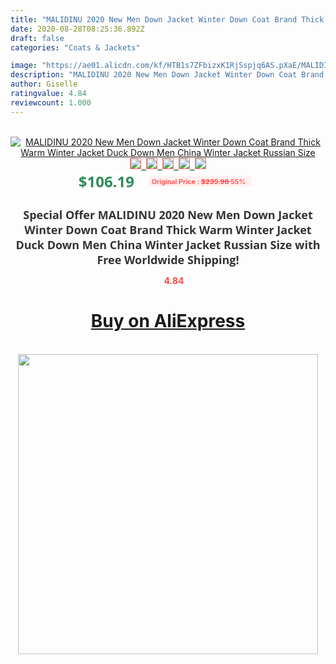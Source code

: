 ```yaml
---
title: "MALIDINU 2020 New Men Down Jacket Winter Down Coat Brand Thick Warm Winter Jacket Duck Down Men China Winter Jacket Russian Size"
date: 2020-08-28T08:25:36.892Z
draft: false
categories: "Coats & Jackets"

image: "https://ae01.alicdn.com/kf/HTB1s7ZFbizxK1RjSspjq6AS.pXaE/MALIDINU-2020-New-Men-Down-Jacket-Winter-Down-Coat-Brand-Thick-Warm-Winter-Jacket-Duck-Down.jpg"
description: "MALIDINU 2020 New Men Down Jacket Winter Down Coat Brand Thick Warm Winter Jacket Duck Down Men China Winter Jacket Russian Size"
author: Giselle
ratingvalue: 4.84
reviewcount: 1.000
---
```

<br>
<div style="text-align: center;">
<a href="https://s.click.aliexpress.com/e/_APirm5" target="_blank" rel="nofollow noopener noreferrer"><img alt="MALIDINU 2020 New Men Down Jacket Winter Down Coat Brand Thick Warm Winter Jacket Duck Down Men China Winter Jacket Russian Size" class="magnifier-image" src="https://ae01.alicdn.com/kf/HTB1s7ZFbizxK1RjSspjq6AS.pXaE/MALIDINU-2020-New-Men-Down-Jacket-Winter-Down-Coat-Brand-Thick-Warm-Winter-Jacket-Duck-Down.jpg_640x640.jpg">
<br>
<img style="border:1px solid salmon" src="https://ae01.alicdn.com/kf/HTB1s7ZFbizxK1RjSspjq6AS.pXaE/MALIDINU-2020-New-Men-Down-Jacket-Winter-Down-Coat-Brand-Thick-Warm-Winter-Jacket-Duck-Down.jpg_120x120.jpg">&nbsp;&nbsp;<img style="border:1px solid salmon" src="https://ae01.alicdn.com/kf/HTB1UFgIbc_vK1RkSmRyq6xwupXaY/MALIDINU-2020-New-Men-Down-Jacket-Winter-Down-Coat-Brand-Thick-Warm-Winter-Jacket-Duck-Down.jpg_120x120.jpg">&nbsp;&nbsp;<img style="border:1px solid salmon" src="https://ae01.alicdn.com/kf/HTB1xzswbirxK1RkHFCcq6AQCVXay/MALIDINU-2020-New-Men-Down-Jacket-Winter-Down-Coat-Brand-Thick-Warm-Winter-Jacket-Duck-Down.jpg_120x120.jpg">&nbsp;&nbsp;<img style="border:1px solid salmon" src="https://ae01.alicdn.com/kf/HTB1paQxbdfvK1RjSspoq6zfNpXaM/MALIDINU-2020-New-Men-Down-Jacket-Winter-Down-Coat-Brand-Thick-Warm-Winter-Jacket-Duck-Down.jpg_120x120.jpg">&nbsp;&nbsp;<img style="border:1px solid salmon" src="https://ae01.alicdn.com/kf/HTB1mjwybo_rK1Rjy0Fcq6zEvVXaZ/MALIDINU-2020-New-Men-Down-Jacket-Winter-Down-Coat-Brand-Thick-Warm-Winter-Jacket-Duck-Down.jpg_120x120.jpg"></a></div><br0>
<div style="text-align: center;"><span style="background-color: white; border: 0px; box-sizing: border-box; color: seagreen; display: inline-block; font-family: &quot;open sans&quot; , &quot;arial&quot; , &quot;helvetica&quot; , sans-serif , &quot;heiti&quot;; font-size: 24px; font-stretch: inherit; font-weight: 700; line-height: inherit; margin: 0px 10px 0px 0px; padding: 0px; vertical-align: middle;">$106.19 </span>
<span style="background: rgb(255 , 241 , 241); border-radius: 3px; border: 0px; box-sizing: border-box; color: #ff4747; display: inline-block; font-family: inherit; font-size: 12px; font-stretch: inherit; font-style: inherit; font-variant: inherit; font-weight: 600; line-height: inherit; margin: 0px; padding: 2px 5px; transform: scale(0.9); vertical-align: middle;">Original Price : <b style="text-decoration: line-through;">$235.98 </b> 55%&nbsp;&nbsp;</span></div>
<h1 style="color: #333333; display: inline-block; font-family: &quot;open sans&quot; , &quot;arial&quot; , &quot;helvetica&quot; , sans-serif , &quot;heiti&quot;; font-size: 18px; font-stretch: inherit; font-weight: 700; text-align: center;">Special Offer MALIDINU 2020 New Men Down Jacket Winter Down Coat Brand Thick Warm Winter Jacket Duck Down Men China Winter Jacket Russian Size with Free Worldwide Shipping!</h1>
<div style="color: #ff4747; text-align: center;">
<img src="https://4.bp.blogspot.com/-M0ZcTcb-5uY/XleCXlxnR4I/AAAAAAAAAEc/OrjgMkXV1oMQFaCRZj5HQwOCBcu3w1FegCPcBGAYYCw/s1600/star.png" style="height: 15px;">&nbsp;<b>4.84</b></div>
<div class="button_cont" align="center"><a class="buynow_a" href="https://s.click.aliexpress.com/e/_APirm5" target="_blank" rel="nofollow noopener noreferrer"><H1>Buy on AliExpress</H1></a></div><br>
<div class="separator" style="clear: both; text-align: center;">
<img src="https://lh3.googleusercontent.com/-pTy5HemUv9M/XlePHvY0dAI/AAAAAAAAAE4/0nX5iRUoIWY8eMW9Dpxeirr157OZliDIgCLcBGAsYHQ/s1600/badge.gif" width="480">
</div>
